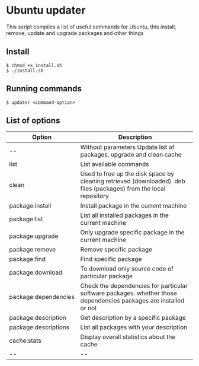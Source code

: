 # Ubuntu updater  
This script compiles a list of useful commands for Ubuntu, this install, remove, update and upgrade packages and other things  

## Install
```
$ chmod +x install.sh
$ ./install.sh
```

## Running commands
```
$ updater <command-option>
```

## List of options
| Option | Description |
|--|--|  
| -- | Without parameters Update list of packages, upgrade and clean cache  |
| list | List available commands |
| clean | Used to free up the disk space by cleaning retrieved (downloaded) .deb files (packages) from the local repository |
| package:install | Install package in the current machine |
| package:list | List all installed packages in the current machine |
| package:upgrade | Only upgrade specific package in the current machine |
| package:remove | Remove specific package |
| package:find |  Find specific package |
| package:download | To download only source code of particular package |
| package:dependencies | Check the dependencies for particular software packages. whether those dependencies packages are installed or not |
| package:description | Get description by a specific package |
| package:descriptions | List all packages with your description |
| cache:stats | Display overall statistics about the cache |
|--|--|              
